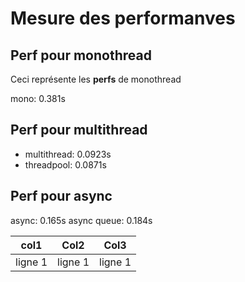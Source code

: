 # Mesure des performanves

## Perf pour monothread
Ceci représente les **perfs** de monothread

mono:           0.381s


## Perf pour multithread
- multithread:    0.0923s
- threadpool:     0.0871s

## Perf pour async
async:          0.165s
async queue:    0.184s




|col1|Col2|Col3|
|---|---|---|
|ligne 1|ligne 1|ligne 1|
